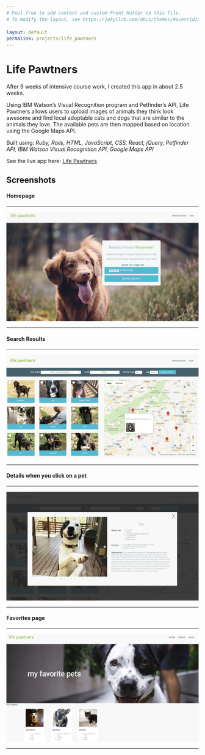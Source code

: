 ```yaml
---
# Feel free to add content and custom Front Matter to this file.
# To modify the layout, see https://jekyllrb.com/docs/themes/#overriding-theme-defaults

layout: default
permalink: projects/life_pawtners
---
```



# Life Pawtners

After 9 weeks of intensive course work, I created this app in about 2.5 weeks.

Using IBM Watson’s Visual Recognition program and Petfinder’s API, Life Pawtners allows users to upload images of animals they think look awesome and find local adoptable cats and dogs that are similar to the animals they love. The available pets are then mapped based on location using the Google Maps API.

Built using: _Ruby, Rails, HTML, JavaScript, CSS, React, jQuery, Petfinder API, IBM Watson Visual Recognition API, Google Maps API_


See the live app here: [Life Pawtners](https://lifepawtners.herokuapp.com/)

## Screenshots

#### Homepage

* * *

![home](../assets/images/life_pawtners_home.jpg)

* * *

#### Search Results

* * *

![search](../assets/images/life_pawtners_search.jpg)

* * *

#### Details when you click on a pet

* * *

![details](../assets/images/life_pawnters_details.jpg)

* * *

#### Favorites page

* * *

![favorites](../assets/images/life_pawtners_favorites.jpg)

* * *
